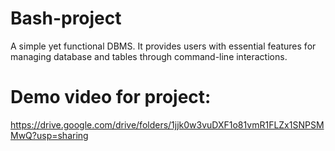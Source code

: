 # Bash-project
A simple yet functional DBMS. It provides users with essential features for managing database and tables through command-line interactions.
# Demo video for project:
https://drive.google.com/drive/folders/1jjk0w3vuDXF1o81vmR1FLZx1SNPSMMwQ?usp=sharing
